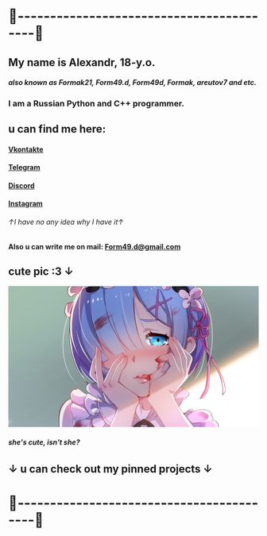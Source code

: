 # 📌-----------------------------------------📌
## My name is Alexandr, 18-y.o.
##### also known as Formak21, Form49.d, Form49d, Formak, areutov7 and etc.

### I am a Russian **Python** and **C++** programmer.

## u can find me here:
#### [Vkontakte](vk.com/formak21)
#### [Telegram](t.me/formak21)
#### [Discord](discordapp.com/users/458674488683528195)
#### [Instagram](www.instagram.com/areutov7) 
###### ↑I have no any idea why I have it↑
#### Also u can write me on mail: Form49.d@gmail.com
## cute pic :3 ↓
[![](/img/rem_image_1.png)](https://www.pixiv.net/en/artworks/57442373)
###### **she's cute, isn't she?**
## ↓ u can check out my pinned projects ↓
# 📌-----------------------------------------📌